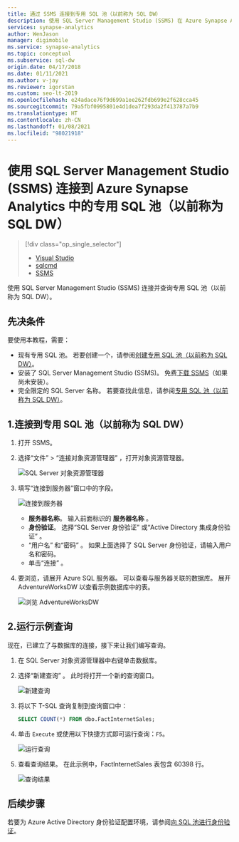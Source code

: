 ```yaml
---
title: 通过 SSMS 连接到专用 SQL 池（以前称为 SQL DW）
description: 使用 SQL Server Management Studio (SSMS) 在 Azure Synapse Analytics 中连接并查询专用 SQL 池（以前称为 SQL DW）。
services: synapse-analytics
author: WenJason
manager: digimobile
ms.service: synapse-analytics
ms.topic: conceptual
ms.subservice: sql-dw
origin.date: 04/17/2018
ms.date: 01/11/2021
ms.author: v-jay
ms.reviewer: igorstan
ms.custom: seo-lt-2019
ms.openlocfilehash: e24adace76f9d699a1ee262fdb699e2f628cca45
ms.sourcegitcommit: 79a5fbf0995801e4d1dea7f293da2f413787a7b9
ms.translationtype: HT
ms.contentlocale: zh-CN
ms.lasthandoff: 01/08/2021
ms.locfileid: "98021918"
---
```

# <a name="connect-to-a-dedicated-sql-pool-formerly-sql-dw-in-azure-synapse-analytics-with-sql-server-management-studio-ssms"></a>使用 SQL Server Management Studio (SSMS) 连接到 Azure Synapse Analytics 中的专用 SQL 池（以前称为 SQL DW）

> [!div class="op_single_selector"]
> * [Visual Studio](sql-data-warehouse-query-visual-studio.md)
> * [sqlcmd](sql-data-warehouse-get-started-connect-sqlcmd.md)
> * [SSMS](sql-data-warehouse-query-ssms.md)

使用 SQL Server Management Studio (SSMS) 连接并查询专用 SQL 池（以前称为 SQL DW）。

## <a name="prerequisites"></a>先决条件

要使用本教程，需要：

* 现有专用 SQL 池。 若要创建一个，请参阅[创建专用 SQL 池（以前称为 SQL DW）](create-data-warehouse-portal.md)。
* 安装了 SQL Server Management Studio (SSMS)。 免费[下载 SSMS](https://docs.microsoft.com/sql/ssms/download-sql-server-management-studio-ssms?toc=/synapse-analytics/sql-data-warehouse/toc.json&bc=/synapse-analytics/sql-data-warehouse/breadcrumb/toc.json&view=azure-sqldw-latest)（如果尚未安装）。
* 完全限定的 SQL Server 名称。 若要查找此信息，请参阅[专用 SQL 池（以前称为 SQL DW）](sql-data-warehouse-connect-overview.md)。

## <a name="1-connect-to-your-dedicated-sql-pool-formerly-sql-dw"></a>1.连接到专用 SQL 池（以前称为 SQL DW）

1. 打开 SSMS。
2. 选择“文件”   > “连接对象资源管理器”  ，打开对象资源管理器。

    ![SQL Server 对象资源管理器](./media/sql-data-warehouse-query-ssms/connect-object-explorer.png)
3. 填写“连接到服务器”窗口中的字段。

   ![连接到服务器](./media/sql-data-warehouse-query-ssms/connect-object-explorer1.png)

   * **服务器名称**。 输入前面标识的 **服务器名称** 。
   * **身份验证**。 选择“SQL Server 身份验证”  或“Active Directory 集成身份验证”  。
   * “用户名”  和“密码”  。 如果上面选择了 SQL Server 身份验证，请输入用户名和密码。
   * 单击“连接”  。
4. 要浏览，请展开 Azure SQL 服务器。 可以查看与服务器关联的数据库。 展开 AdventureWorksDW 以查看示例数据库中的表。

   ![浏览 AdventureWorksDW](./media/sql-data-warehouse-query-ssms/explore-tables.png)

## <a name="2-run-a-sample-query"></a>2.运行示例查询

现在，已建立了与数据库的连接，接下来让我们编写查询。

1. 在 SQL Server 对象资源管理器中右键单击数据库。
2. 选择“新建查询”  。 此时将打开一个新的查询窗口。

   ![新建查询](./media/sql-data-warehouse-query-ssms/new-query.png)
3. 将以下 T-SQL 查询复制到查询窗口中：

   ```sql
   SELECT COUNT(*) FROM dbo.FactInternetSales;
   ```

4. 单击 `Execute` 或使用以下快捷方式即可运行查询：`F5`。

   ![运行查询](./media/sql-data-warehouse-query-ssms/execute-query.png)
5. 查看查询结果。 在此示例中，FactInternetSales 表包含 60398 行。

   ![查询结果](./media/sql-data-warehouse-query-ssms/results.png)

## <a name="next-steps"></a>后续步骤
若要为 Azure Active Directory 身份验证配置环境，请参阅[向 SQL 池进行身份验证](sql-data-warehouse-authentication.md)。
